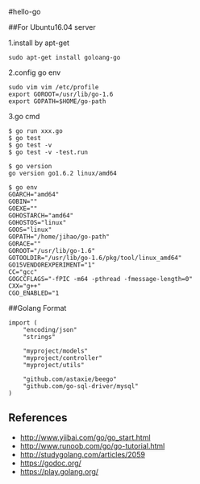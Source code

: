 #hello-go

##For Ubuntu16.04 server

1.install by apt-get
```
sudo apt-get install goloang-go
```
2.config go env
```
sudo vim vim /etc/profile
export GOROOT=/usr/lib/go-1.6
export GOPATH=$HOME/go-path
```
3.go cmd
```
$ go run xxx.go
$ go test
$ go test -v
$ go test -v -test.run 
```
```
$ go version
go version go1.6.2 linux/amd64
```
```
$ go env
GOARCH="amd64"
GOBIN=""
GOEXE=""
GOHOSTARCH="amd64"
GOHOSTOS="linux"
GOOS="linux"
GOPATH="/home/jihao/go-path"
GORACE=""
GOROOT="/usr/lib/go-1.6"
GOTOOLDIR="/usr/lib/go-1.6/pkg/tool/linux_amd64"
GO15VENDOREXPERIMENT="1"
CC="gcc"
GOGCCFLAGS="-fPIC -m64 -pthread -fmessage-length=0"
CXX="g++"
CGO_ENABLED="1
```

##Golang Format
```
import (
    "encoding/json"
    "strings"

    "myproject/models"
    "myproject/controller"
    "myproject/utils"

    "github.com/astaxie/beego"
    "github.com/go-sql-driver/mysql"
)   
```

## References
- http://www.yiibai.com/go/go_start.html
- http://www.runoob.com/go/go-tutorial.html
- http://studygolang.com/articles/2059
- https://godoc.org/
- https://play.golang.org/
